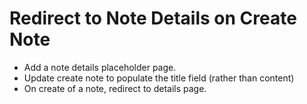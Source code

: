 # Redirect to Note Details on Create Note

- Add a note details placeholder page.
- Update create note to populate the title field (rather than content)
- On create of a note, redirect to details page.

